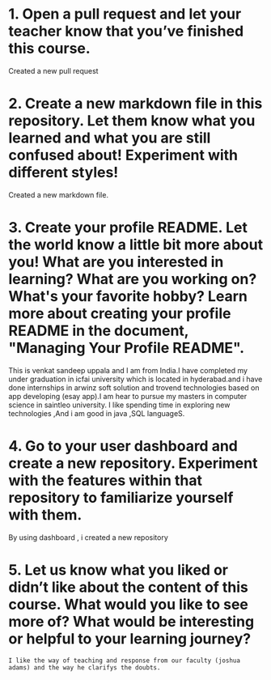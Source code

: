 # 1. Open a pull request and let your teacher know that you’ve finished this course.
  Created a new pull request
# 2. Create a new markdown file in this repository. Let them know what you learned and what you are still confused about! Experiment with different styles!
 Created a new markdown file.

# 3. Create your profile README. Let the world know a little bit more about you! What are you interested in learning? What are you working on? What's your favorite hobby? Learn more about creating your profile README in the document, "Managing Your Profile README".
This is venkat sandeep uppala and I am from India.I have completed my under graduation in icfai university which is located in hyderabad.and i have done internships in arwinz soft solution and trovend technologies based on app developing (esay app).I am hear to pursue my masters in computer science     in saintleo university. I like spending time in exploring new technologies ,And i am good in java ,SQL languageS.

# 4. Go to your user dashboard and create a new repository. Experiment with the features within that repository to familiarize yourself with them.
   By using dashboard , i created a new repository
# 5. Let us know what you liked or didn’t like about the content of this course. What would you like to see more of? What would be interesting or helpful to your learning journey?
    I like the way of teaching and response from our faculty (joshua adams) and the way he clarifys the doubts. 
